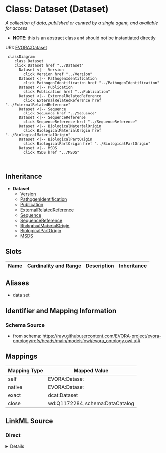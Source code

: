 

# Class: Dataset (Dataset)


_A collection of data, published or curated by a single agent, and available for access_




* __NOTE__: this is an abstract class and should not be instantiated directly


URI: [EVORA:Dataset](https://raw.githubusercontent.com/EVORA-project/evora-ontology/refs/heads/main/models/owl/evora_ontology.owl.ttl#Dataset)






```mermaid
 classDiagram
    class Dataset
    click Dataset href "../Dataset"
      Dataset <|-- Version
        click Version href "../Version"
      Dataset <|-- PathogenIdentification
        click PathogenIdentification href "../PathogenIdentification"
      Dataset <|-- Publication
        click Publication href "../Publication"
      Dataset <|-- ExternalRelatedReference
        click ExternalRelatedReference href "../ExternalRelatedReference"
      Dataset <|-- Sequence
        click Sequence href "../Sequence"
      Dataset <|-- SequenceReference
        click SequenceReference href "../SequenceReference"
      Dataset <|-- BiologicalMaterialOrigin
        click BiologicalMaterialOrigin href "../BiologicalMaterialOrigin"
      Dataset <|-- BiologicalPartOrigin
        click BiologicalPartOrigin href "../BiologicalPartOrigin"
      Dataset <|-- MSDS
        click MSDS href "../MSDS"
      
      
```





## Inheritance
* **Dataset**
    * [Version](Version.md)
    * [PathogenIdentification](PathogenIdentification.md)
    * [Publication](Publication.md)
    * [ExternalRelatedReference](ExternalRelatedReference.md)
    * [Sequence](Sequence.md)
    * [SequenceReference](SequenceReference.md)
    * [BiologicalMaterialOrigin](BiologicalMaterialOrigin.md)
    * [BiologicalPartOrigin](BiologicalPartOrigin.md)
    * [MSDS](MSDS.md)



## Slots

| Name | Cardinality and Range | Description | Inheritance |
| ---  | --- | --- | --- |







## Aliases


* data set



## Identifier and Mapping Information







### Schema Source


* from schema: https://raw.githubusercontent.com/EVORA-project/evora-ontology/refs/heads/main/models/owl/evora_ontology.owl.ttl#




## Mappings

| Mapping Type | Mapped Value |
| ---  | ---  |
| self | EVORA:Dataset |
| native | EVORA:Dataset |
| exact | dcat:Dataset |
| close | wd:Q1172284, schema:DataCatalog |







## LinkML Source

<!-- TODO: investigate https://stackoverflow.com/questions/37606292/how-to-create-tabbed-code-blocks-in-mkdocs-or-sphinx -->

### Direct

<details>
```yaml
name: Dataset
description: A collection of data, published or curated by a single agent, and available
  for access
title: Dataset
from_schema: https://raw.githubusercontent.com/EVORA-project/evora-ontology/refs/heads/main/models/owl/evora_ontology.owl.ttl#
aliases:
- data set
exact_mappings:
- dcat:Dataset
close_mappings:
- wd:Q1172284
- schema:DataCatalog
abstract: true

```
</details>

### Induced

<details>
```yaml
name: Dataset
description: A collection of data, published or curated by a single agent, and available
  for access
title: Dataset
from_schema: https://raw.githubusercontent.com/EVORA-project/evora-ontology/refs/heads/main/models/owl/evora_ontology.owl.ttl#
aliases:
- data set
exact_mappings:
- dcat:Dataset
close_mappings:
- wd:Q1172284
- schema:DataCatalog
abstract: true

```
</details>